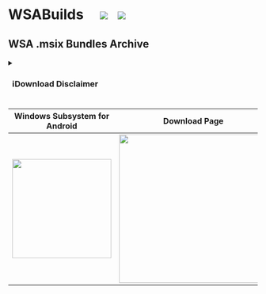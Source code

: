 
# WSABuilds &nbsp; &nbsp; <img src="https://img.shields.io/github/downloads/MustardChef/WSABuilds/total?label=Total%20Downloads&style=for-the-badge"/> &nbsp; [<img src="https://img.shields.io/badge/XDA%20Developers-WSABuilds-EA7100?style=for-the-badge&logoColor=white&logo=XDA-Developers" />](https://forum.xda-developers.com/t/wsabuilds-latest-windows-subsystem-for-android-wsa-builds-for-windows-10-and-11-with-magisk-and-google-play-store.4545087/)

## WSA .msix Bundles Archive 
<details>     
   <summary><h3> &nbsp; ℹ️Download Disclaimer <h3></summary>
   
> **Warning** 
> ### :exclamation: **Important:**
> ### These .msix bundles have been obtained from the internet and have not been scanned and tested before upload. Download and use at your own risk
</details>

|**Windows Subsystem for Android**|****Download Page****|
|----------|-----------| 
|<img src="https://user-images.githubusercontent.com/68516357/216449394-f4129e99-9c4c-4532-8b1a-742d547a74bf.png" style="width: 200px;"/> | [<img src="https://img.shields.io/badge/-Browse%20Archive%20Builds-D9272E?style=for-the-badge&logoColor=white&logo=mega" style="width: 300px;" />](https://mega.nz/folder/pEdQgBRQ#DGLj8Gdns-isv28zC2Ii0Q)